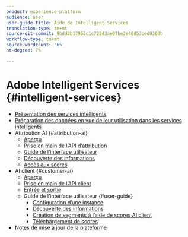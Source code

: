 ```yaml
---
product: experience-platform
audience: user
user-guide-title: Aide de Intelligent Services
translation-type: tm+mt
source-git-commit: 9bdd2b17953c1c72243ae07be3e40d53ced9360b
workflow-type: tm+mt
source-wordcount: '65'
ht-degree: 7%

---
```



# Adobe Intelligent Services {#intelligent-services}

* [Présentation des services intelligents](home.md)
* [Préparation des données en vue de leur utilisation dans les services intelligents](data-preparation.md)
* Attribution AI {#attribution-ai}
   * [Aperçu](attribution-ai/overview.md)
   * [Prise en main de l’API d’attribution](attribution-ai/getting-started.md)
   * [Guide de l’interface utilisateur](attribution-ai/user-guide.md)
   * [Découverte des informations](attribution-ai/discover-insights.md)
   * [Accès aux scores](attribution-ai/download-scores.md)
* AI client {#customer-ai}
   * [Aperçu](customer-ai/overview.md)
   * [Prise en main de l’API client](customer-ai/getting-started.md)
   * [Entrée et sortie](customer-ai/input-output.md)
   * Guide de l’interface utilisateur {#user-guide}
      * [Configuration d’une instance](customer-ai/user-guide/configure.md)
      * [Découverte des informations](customer-ai/user-guide/discover-insights.md)
      * [Création de segments à l’aide de scores AI client](customer-ai/user-guide/create-segment.md)
      * [Téléchargement de scores](customer-ai/user-guide/download-scores.md)
* [Notes de mise à jour de la plateforme](https://www.adobe.com/go/platform-release-notes-en)
